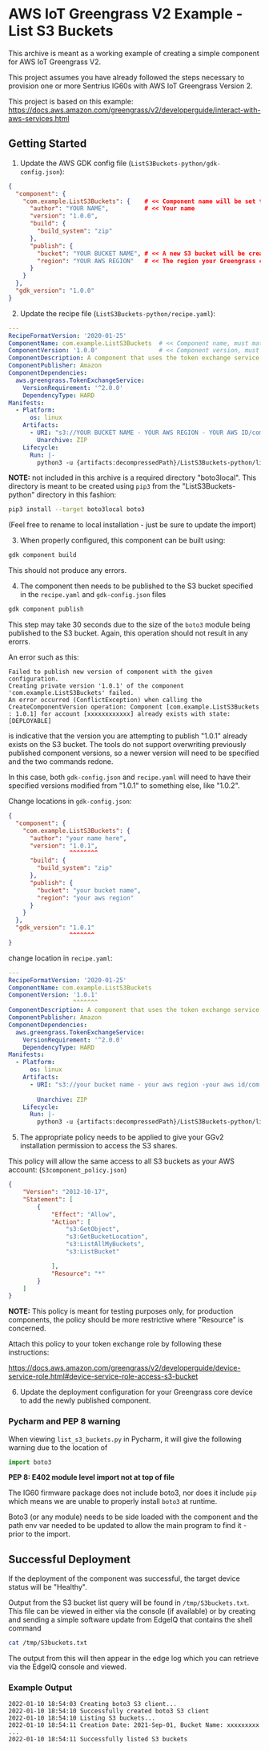 # AWS IoT Greengrass V2 Example - List S3 Buckets

This archive is meant as a working example of creating a simple component for AWS IoT Greengrass V2.

This project assumes you have already followed the steps necessary to provision one or more Sentrius IG60s with AWS IoT Greengrass Version 2.

This project is based on this example:
https://docs.aws.amazon.com/greengrass/v2/developerguide/interact-with-aws-services.html

## Getting Started
1. Update the AWS GDK config file (`ListS3Buckets-python/gdk-config.json`):
```json
{
  "component": {
    "com.example.ListS3Buckets": {    # << Component name will be set to this value
      "author": "YOUR NAME",          # << Your name
      "version": "1.0.0",
      "build": {
        "build_system": "zip"
      },
      "publish": {
        "bucket": "YOUR BUCKET NAME", # << A new S3 bucket will be created starting with this name
        "region": "YOUR AWS REGION"   # << The region your Greengrass core is registered
      }
    }
  },
  "gdk_version": "1.0.0"
}
```
2. Update the recipe file (`ListS3Buckets-python/recipe.yaml`):
```yaml
---
RecipeFormatVersion: '2020-01-25'
ComponentName: com.example.ListS3Buckets  # << Component name, must match GDK config
ComponentVersion: '1.0.0'                 # << Component version, must match GDK config
ComponentDescription: A component that uses the token exchange service to list S3 buckets.
ComponentPublisher: Amazon
ComponentDependencies:
  aws.greengrass.TokenExchangeService:
    VersionRequirement: '^2.0.0'
    DependencyType: HARD
Manifests:
  - Platform:
      os: linux
    Artifacts:
      - URI: "s3://YOUR BUCKET NAME - YOUR AWS REGION - YOUR AWS ID/com.example.ListS3Buckets/1.0.0/ListS3Buckets-python.zip" # << Replace with the path to your AWS account info
        Unarchive: ZIP
    Lifecycle:
      Run: |-
        python3 -u {artifacts:decompressedPath}/ListS3Buckets-python/list_s3_buckets.py
```

**NOTE:** not included in this archive is a required directory "boto3local". This directory is meant to be created using `pip3` from the "ListS3Buckets-python" directory in this fashion:

```bash
pip3 install --target boto3local boto3
```

(Feel free to rename to local installation - just be sure to update the import)

3. When properly configured, this component can be built using:

```bash
gdk component build
```

This should not produce any errors.

4. The component then needs to be published to the S3 bucket specified in the `recipe.yaml` and `gdk-config.json` files

```bash
gdk component publish
```

This step may take 30 seconds due to the size of the `boto3` module being published to the S3 bucket. Again, this operation should not result in any erorrs.

An error such as this:
```
Failed to publish new version of component with the given configuration.
Creating private version '1.0.1' of the component 'com.example.ListS3Buckets' failed.
An error occurred (ConflictException) when calling the CreateComponentVersion operation: Component [com.example.ListS3Buckets : 1.0.1] for account [xxxxxxxxxxxx] already exists with state: [DEPLOYABLE]
```
is indicative that the version you are attempting to publish "1.0.1" already exists on the S3 bucket. The tools do not support overwriting previously published component versions, so a newer version will need to be specified and the two commands redone.

In this case, both `gdk-config.json` and `recipe.yaml` will need to have their specified versions modified from "1.0.1" to something else, like "1.0.2".

Change locations in `gdk-config.json`:
```json
{
  "component": {
    "com.example.ListS3Buckets": {
      "author": "your name here",
      "version": "1.0.1",
                 ^^^^^^^^
      "build": {
        "build_system": "zip"
      },
      "publish": {
        "bucket": "your bucket name",
        "region": "your aws region"
      }
    }
  },
  "gdk_version": "1.0.1"
                 ^^^^^^^
}
```
change location in `recipe.yaml`:
```yaml
---
RecipeFormatVersion: '2020-01-25'
ComponentName: com.example.ListS3Buckets
ComponentVersion: '1.0.1'
                  ^^^^^^^
ComponentDescription: A component that uses the token exchange service to list S3 buckets.
ComponentPublisher: Amazon
ComponentDependencies:
  aws.greengrass.TokenExchangeService:
    VersionRequirement: '^2.0.0'
    DependencyType: HARD
Manifests:
  - Platform:
      os: linux
    Artifacts:
      - URI: "s3://your bucket name - your aws region -your aws id/com.example.ListS3Buckets/1.0.1/ListS3Buckets-python.zip"
                                                                                             ^^^^^ 
        Unarchive: ZIP
    Lifecycle:
      Run: |-
        python3 -u {artifacts:decompressedPath}/ListS3Buckets-python/list_s3_buckets.py


```
5. The appropriate policy needs to be applied to give your GGv2 installation permission to access the S3 shares.

This policy will allow the same access to all S3 buckets as your AWS account:
(`S3component_policy.json`)
```json
{
    "Version": "2012-10-17",
    "Statement": [
        {
            "Effect": "Allow",
            "Action": [
                "s3:GetObject",
                "s3:GetBucketLocation",
                "s3:ListAllMyBuckets",
                "s3:ListBucket"

            ],
            "Resource": "*"
        }
    ]
}
```
**NOTE:** This policy is meant for testing purposes only, for production components,
the policy should be more restrictive where "Resource" is concerned.

Attach this policy to your token exchange role by following these instructions:

https://docs.aws.amazon.com/greengrass/v2/developerguide/device-service-role.html#device-service-role-access-s3-bucket

6. Update the deployment configuration for your Greengrass core device to add the newly published component.

### Pycharm and PEP 8 warning
When viewing `list_s3_buckets.py` in Pycharm, it will give the following warning
due to the location of 

```python
import boto3
```

**PEP 8: E402 module level import not at top of file**

The IG60 firmware package does not include boto3, nor does it include `pip` which means
we are unable to properly install `boto3` at runtime.

Boto3 (or any module) needs to be side loaded with the component and the path env var needed to be updated to allow the main program to find it - prior to the import.

## Successful Deployment
If the deployment of the component was successful, the target device status will be "Healthy".

Output from the S3 bucket list query will be found in `/tmp/S3buckets.txt`. This file can be viewed in either via the console (if available) or by creating and sending a simple software update from EdgeIQ that contains the shell command

```bash
cat /tmp/S3buckets.txt
```

The output from this will then appear in the edge log which you can retrieve via the EdgeIQ console and viewed.

### Example Output
```
2022-01-10 18:54:03 Creating boto3 S3 client...
2022-01-10 18:54:10 Successfully created boto3 S3 client
2022-01-10 18:54:10 Listing S3 buckets...
2022-01-10 18:54:11 Creation Date: 2021-Sep-01, Bucket Name: xxxxxxxxx
...
2022-01-10 18:54:11 Successfully listed S3 buckets
```
